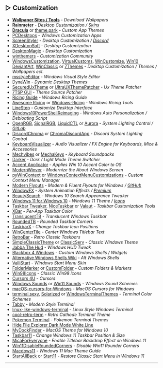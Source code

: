 ## ▷ Customization

-   **[Wallpaper Sites / Tools](https://www.reddit.com/r/FREEMEDIAHECKYEAH/wiki/storage#wiki_wallpapers)** - _Download Wallpapers_
-   **[Rainmeter](https://www.rainmeter.net/)** - _Desktop Customization / [Skins](https://github.com/khanhas/MagickMeter)_
-   **[Dracula](https://draculatheme.com/)** or [theme.park](https://theme-park.dev/) - _Custom App Themes_
-   [PCDesktops](http://pcdesktops.emuunlim.com/applinks.shtml) - _Windows Customization Apps_
-   [ScreenStyler](https://screenstyler.com/) - _Desktop Customization / [Discord](https://discord.gg/u3thTMp9Cd)_
-   [XDesktopSoft](https://www.xwidget.com/) - _Desktop Customization_
-   [DesktopMagic](https://github.com/Stone-Red-Code/DesktopMagic) - _Desktop Customization_
-   [winthemers](https://discord.com/invite/8FFWAqdtc4) - _Customization Community_
-   [WindowsCustomization](https://windowscustomization.com/), [VirtualCustoms](https://virtualcustoms.net/), [WinCustomize](https://www.wincustomize.com/), [Win10 DeviantArt](https://www.deviantart.com/tag/windows10), [WinClassic](https://winclassic.boards.net/) or [7Themes](https://7themes.su/) - _Desktop Customization / Themes / Wallpapers ect._
-   [msstyleEditor](https://github.com/nptr/msstyleEditor) - _Windows Visual Style Editor_
-   [DynaWin](https://github.com/Apollo199999999/DynaWin) - _Dynamic Desktop Themes_
-   [SecuredUxTheme](https://github.com/namazso/SecureUxTheme) or [UltraUXThemePatcher](https://mhoefs.eu/software_uxtheme.php?ref=syssel&lang=en) - _Ux Theme Patcher_
-   [7TSP GUI](https://www.deviantart.com/devillnside/art/7TSP-GUI-2019-Edition-804769422) - _Theme Source Patcher_
-   [Ricing Guide](http://www.ricing.chloechantelle.com/) - _Windows Ricing Guide_
-   [Awesome Ricing](https://github.com/fosslife/awesome-ricing) or [Windows-Ricing](https://github.com/winthemers/windows-ricing) - _Windows Ricing Tools_
-   [LineStep](http://litestep.net/) - _Customize Desktop Interface_
-   [Windows10PowerShellReimaging](https://github.com/aesser11/windows-reimage-script) - _Windows Auto Personalization / Debloating Script_
-   [OpenRGB](https://openrgb.org/), [SignalRGB](https://www.whirlwindfx.com/pages/signalrgb), [LiquidCTL](https://github.com/liquidctl/liquidctl) or [Aurora](https://github.com/antonpup/Aurora) - _System Lighting Control / [GitLab](https://gitlab.com/CalcProgrammer1/OpenRGB)_
-   [DiscordChroma](https://github.com/DELUUXE/DiscordChroma) or [ChromaDiscordApp](https://github.com/tgraupmann/ChromaDiscordApp) - _Discord System Lighting Control_
-   [KeyboardVisualizer](https://gitlab.com/CalcProgrammer1/KeyboardVisualizer) - _Audio Visualizer / FX Engine for Keyboards, Mice & Accessories_
-   [Mechvibes](https://mechvibes.com/) or [MechaKeys](https://mechakeys.robolab.io/) - _Keyboard Soundpacks_
-   [Darker](https://github.com/angelwzr/darker) - _Dark / Light Mode Theme Switcher_
-   [Accent Applicator](https://github.com/mcdenis/AccentApplicator) - _Applies Win 10 Accent Color to OS_
-   [ModernWinver](https://github.com/torchgm/ModernWinver) - _Modernize the About Windows Screen_
-   [pyWinContext](https://github.com/VodBox/pyWinContext) or [WindowsContextMenuCustomizations](https://github.com/AmrEldib/WindowsContextMenuCustomizations) - _Custom Context Menu Manager_
-   [Modern Flyouts](https://www.microsoft.com/en-gb/p/modernflyouts-preview/9mt60qv066rp?activetab=pivot:overviewtab) - _Modern & Fluent Flyouts for Windows / [GitHub](https://github.com/ModernFlyouts-Community/ModernFlyouts)_
-   [WindowFX](https://www.stardock.com/products/windowfx/) - _System Animation Effects / [Premium](https://filecr.com/?s=WindowFX)_
-   [BeautySearch](https://github.com/krlvm/BeautySearch) - _Windows 10 Search Appearance Tweaker_
-   [Windows 11 for Windows 10](https://www.deviantart.com/niivu/art/Windows-11-for-Windows-10-882819383) - _Windows 11 Theme / [Icons](https://www.deviantart.com/niivu/art/Windows-11-Icon-Themes-874289797)_
-   [Taskbar Tweaker](https://tweaker.rammichael.com/), [NiceTaskbar](https://www.microsoft.com/en-us/p/nicetaskbar/9pkl2s93xwb5) or [Valaut](http://www.valaut.phpnet.us/) - _Taskbar Customization Tools_
-   [XBar](https://github.com/amrbashir/XBar) - _Per-App Taskbar Color_
-   [TranslucentTB](https://github.com/TranslucentTB/TranslucentTB) - _Translucent Windows Taskbar_
-   [RoundedTB](https://github.com/torchgm/RoundedTB) - _Rounded Taskbar Corners_
-   [TaskbarX](https://chrisandriessen.nl/taskbarx/) - _Change Taskbar Icon Positions_
-   [WinCenterTile](https://github.com/valinet/WinCenterTitle) - _Center Windows Titlebar Text_
-   [RetroBar](https://github.com/dremin/RetroBar) - _Retro Classic Taskbars_
-   [SimpleClassicTheme](https://github.com/WinClassic/SimpleClassicTheme) or [ClassicServ](https://discord.com/invite/GqFJs2cXDQ) - _Classic Windows Theme_
-   [Jabba The Hud](https://codeberg.org/elberro/jabba-the-hud) - _Windows HUD Tweak_
-   [Blackbox 4 Windows](http://blackbox4windows.com/) - _Custom Windows Shells / Widgets_
-   [Alternative Windows Shells Wiki](https://en.wikipedia.org/wiki/List_of_alternative_shells_for_Windows) - _Alt Windows Shells_
-   [ValliStart](https://www.deviantart.com/jaxoriginals/art/ValliStart-Start-menu-replacement-893506095) - _Windows Start Menu Skin_
-   [FolderMarker](https://foldermarker.com/) or [CustomFolder](https://www.gdzsoft.com/) - _Custom Folders & Markers_
-   [Win98Icons](https://win98icons.alexmeub.com/) - _Classic Win98 Icons_
-   [Cursors 4U](https://www.cursors-4u.com/) - _Cursors_
-   [Windows Sounds](https://winsounds.com/) or [Win11 Sounds](https://mega.nz/file/CpRkwTrD#9NihefiFDBirhwtXqSvjWAhrFzUPcJveCeePfWh1lmo) - _Windows Sound Schemes_
-   [macOS-cursors-for-Windows](https://github.com/antiden/macOS-cursors-for-Windows) - _MacOS Cursors for Windows_
-   [terminal.sexy](https://terminal.sexy/), [Solarized](https://ethanschoonover.com/solarized) or [WindowsTerminalThemes](https://windowsterminalthemes.dev/) - _Terminal Color Schemes_
-   [Tabby](https://tabby.sh/) - _Modern Style Terminal_
-   [linux-like-windows-terminal](https://github.com/Kyza/linux-like-windows-terminal) - _Linux Style Windows Terminal_
-   [cool-retro-term](https://github.com/Swordfish90/cool-retro-term) - _Retro Cathode Terminal Theme_
-   [Pokemon Terminal](https://github.com/LazoCoder/Pokemon-Terminal) - _Pokemon Terminal Themes_
-   [Hide File Explorer Dark Mode White Line](https://i.imgur.com/ZZsvyyM.png)
-   [MyDockFinder](https://www.mydockfinder.com/) - _MacOS Theme for Windows 10_
-   [Taskbar11](https://github.com/jetspiking/Taskbar11) - _Change Windows 11 Taskbar Position & Size_
-   [MicaForEveryone](https://github.com/minusium/MicaForEveryone) - _Enable Titlebar Backdrop Effect on Windows 11_
-   [Win11DisableRoundedCorners](https://github.com/valinet/Win11DisableRoundedCorners) - _Disable Win11 Rounder Corners_
-   [Macdows11](https://redd.it/pd5ha6) - _Windows 11 Mac Theme Guide_
-   [StartAllBack](https://www.startallback.com/) or [Start11](https://www.stardock.com/products/start11/) - _Restore Classic Start Menu in Windows 11_

___
